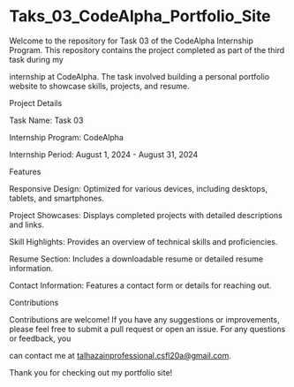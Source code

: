 # Taks_03_CodeAlpha_Portfolio_Site

Welcome to the repository for Task 03 of the CodeAlpha Internship Program. This repository contains the project completed as part of the third task during my 

internship at CodeAlpha. The task involved building a personal portfolio website to showcase skills, projects, and resume.

Project Details

Task Name: Task 03

Internship Program: CodeAlpha

Internship Period: August 1, 2024 - August 31, 2024

Features

Responsive Design: Optimized for various devices, including desktops, tablets, and smartphones.

Project Showcases: Displays completed projects with detailed descriptions and links.

Skill Highlights: Provides an overview of technical skills and proficiencies.

Resume Section: Includes a downloadable resume or detailed resume information.

Contact Information: Features a contact form or details for reaching out.

Contributions

Contributions are welcome! If you have any suggestions or improvements, please feel free to submit a pull request or open an issue. For any questions or feedback, you 

can contact me at talhazainprofessional.csfl20a@gmail.com.



Thank you for checking out my portfolio site!
